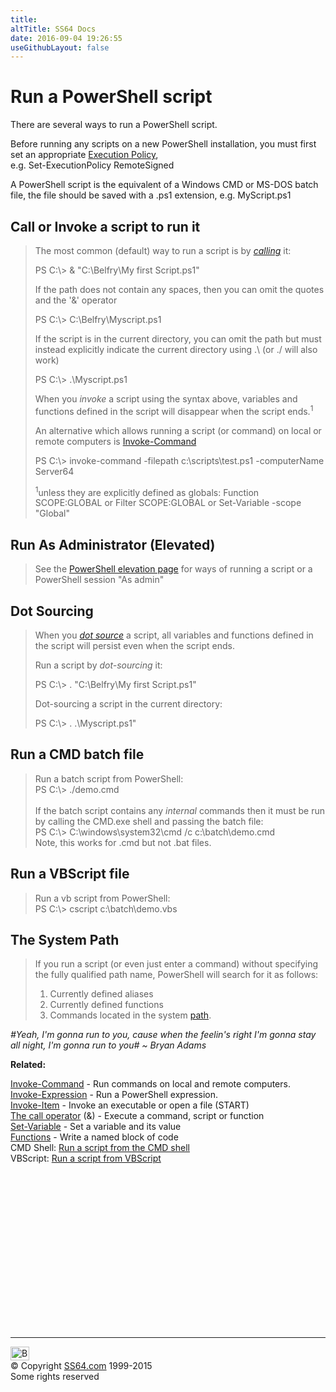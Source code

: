 ```yaml
---
title:
altTitle: SS64 Docs
date: 2016-09-04 19:26:55
useGithubLayout: false
---
```

<!-- #BeginLibraryItem "/Library/head_pssyntax.lbi" --><!-- #EndLibraryItem --><h1>Run a PowerShell script</h1>
<p>There are several ways to run a PowerShell script.</p>
<p>Before running any scripts on a new PowerShell installation, you must first set an appropriate <a href="set-executionpolicy.html">Execution Policy</a>, <br>
e.g. <span class="code">Set-ExecutionPolicy RemoteSigned</span></p>
<p>A PowerShell script is the equivalent of a Windows CMD or MS-DOS batch file, the file should be saved with a .ps1 extension, e.g. <span class="code">MyScript.ps1</span></p>
<h2>Call or Invoke a script to run it</h2>
<blockquote>
<p>The most common (default) way to run a script is by <i><a href="call.html">calling</a> </i>it:</p>
<p class="code"> PS C:\&gt; &amp; "C:\Belfry\My first Script.ps1"</p>
<p> If the path does not contain any spaces, then you can omit the quotes and the '<span class="code">&amp;</span>' operator </p>
<p class="code">PS C:\&gt; C:\Belfry\Myscript.ps1</p>
<p>If the script is in the current directory, you can omit the path but must  instead explicitly indicate the current directory using <span class="code">.\ </span>(or <span class="code">./</span> will also work) </p>
<p class="code">PS C:\&gt; .\Myscript.ps1</p>
<p>When you <i>invoke </i>a script using the syntax above, variables and functions defined in the script will disappear when the script ends.<sup>1</sup></p>
<p> An alternative which allows running a script (or command) on local or remote computers is <a href="invoke-command.html">Invoke-Command</a></p>
<p><span class="code">PS C:\&gt; invoke-command -filepath c:\scripts\test.ps1 -computerName Server64</span></p>
<p><sup>1</sup>unless they are explicitly defined as globals: <span class="code">Function SCOPE:GLOBAL</span> or <span class="code">Filter SCOPE:GLOBAL</span> or <span class="code">Set-Variable -scope "Global"</span></p>
</blockquote>
<h2>Run As Administrator (Elevated)</h2>
<blockquote>
<p>See the <a href="syntax-elevate.html">PowerShell elevation page</a> for ways of running a script or a PowerShell session "As admin"</p>
</blockquote>
<h2>Dot Sourcing</h2>
<blockquote>
<p>When you <i><a href="source.html">dot source</a> </i>a script, all variables and functions defined in the script will persist even when the script ends. </p>
<p>Run a script  by <i>dot-sourcing </i>it:</p>
<p class="code"> PS C:\&gt; . "C:\Belfry\My first Script.ps1"</p>
<p>Dot-sourcing a script in the current directory:</p>
<p class="code"> PS C:\&gt; . .\Myscript.ps1"</p>
</blockquote>
<h2>Run a CMD batch file </h2>
<blockquote>
<p>Run a  batch script from PowerShell:<br>
<span class="code"> PS C:\&gt; ./demo.cmd</span><br>
<br>
If the batch 
script contains any <i>internal</i> commands then it must be run by calling the CMD.exe shell and passing the batch file: <br>
<span class="code">PS C:\&gt; C:\windows\system32\cmd /c c:\batch\demo.cmd</span><br>
Note, this  works for <span class="code">.cmd</span> but not <span class="code">.bat</span> files.</p>
</blockquote>
<h2>Run a VBScript file </h2>
<blockquote>
<p>Run a vb script from PowerShell:<br>
<span class="code"> PS C:\&gt; cscript c:\batch\demo.vbs</span></p>
</blockquote>
<h2>The System Path</h2>
<blockquote>
<p>If you run a script (or even just enter a command) without specifying the fully qualified path name, PowerShell will search for it as follows: </p>
<ol>
<li> Currently defined aliases</li>
<li>Currently defined functions</li>
<li>Commands located in the system <a href="../nt/path.html">path</a>.</li>
</ol>
</blockquote>
<p class="quote"><i>#Yeah,  I'm gonna run to you, cause when the feelin's right I'm gonna stay all night, I'm gonna run to you# ~ Bryan Adams</i></p>
<p><b>Related:</b></p>
<p><a href="invoke-command.html">Invoke-Command</a> -   Run commands on local and remote computers.<br>
<a href="invoke-expression.html">Invoke-Expression</a> - Run a PowerShell expression.<br>
<a href="invoke-item.html">Invoke-Item</a> - Invoke an executable or open a file (START)<a href="../nt/syntax-run.html"><br>
</a><a href="call.html">The call operator</a> (&amp;) - Execute a command, script or function<br>
<a href="set-variable.html">Set-Variable</a> - Set a variable and its value<br>
<a href="syntax-functions.html">Functions</a> - Write a named block of code<br>
CMD Shell: 
<a href="../nt/syntax-run.html">Run a script from the CMD shell</a><br>
VBScript: 
<a href="../vb/syntax-run.html">Run a script from VBScript</a></p><!-- #BeginLibraryItem "/Library/foot_ps.lbi" --><p>
<!-- PowerShell300 -->
<ins class="adsbygoogle" style="display:inline-block;width:300px;height:250px" data-ad-client="ca-pub-6140977852749469" data-ad-slot="6253539900"></ins>
<script>
(adsbygoogle = window.adsbygoogle || []).push({});
</script></p>
<hr>
<div id="bl" class="footer"><a href="syntax-run.html#"><img src="../images/top.png" width="30" height="22" alt="Back to the Top"></a></div>
<div id="br" class="footer, tagline">© Copyright <a href="http://ss64.com/">SS64.com</a> 1999-2015<br>
Some rights reserved</div><!-- #EndLibraryItem -->

